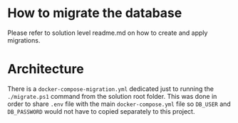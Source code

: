 ﻿# How to migrate the database

Please refer to solution level readme.md on how to create and apply migrations.

# Architecture

There is a `docker-compose-migration.yml` dedicated just to running the `./migrate.ps1` command from the solution root folder. This was done in order to share `.env` file with the main `docker-compose.yml` file so `DB_USER` and `DB_PASSWORD` would not have to copied separately to this project.